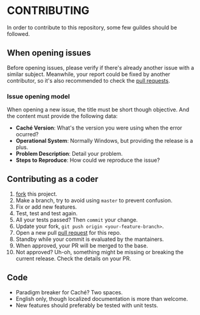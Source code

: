 # CONTRIBUTING

In order to contribute to this repository, some few guildes should be followed.

## When opening issues

Before opening issues, please verify if there's already another issue with a similar subject. Meanwhile, your report could be fixed
by another contributor, so it's also recommended to check the [pull requests](https://github.com/rfns/port/pulls).

### Issue opening model

When opening a new issue, the title must be short though objective.
And the content must provide the following data:

* __Caché Version__: What's the version you were using when the error ocurred?
* __Operational System__: Normally Windows, but providing the release is a plus.
* __Problem Description__: Detail your problem.
* __Steps to Reproduce__: How could we reproduce the issue?

## Contributing as a coder

1. [fork](https://github.com/rfns/port#fork-destination-box) this project.
2. Make a branch, try to avoid using `master` to prevent confusion.
3. Fix or add new features.
5. Test, test and test again.
6. All your tests passed? Then `commit` your change.
7. Update your fork, `git push origin <your-feature-branch>`.
8. Open a new pull [pull request](https://github.com/rfns/port/pulls) for this repo.
7. Standby while your commit is evaluated by the mantainers.
8. When approved, your PR will be merged to the base.
9. Not approved? Uh-oh, something might be missing or breaking the current release. Check the details on your PR.

## Code

* Paradigm breaker for Caché? Two spaces.
* English only, though localized documentation is more than welcome.
* New features should preferably be tested with unit tests.
